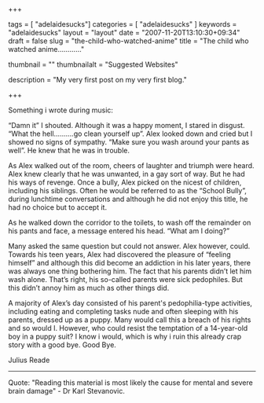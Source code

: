 +++

tags = [ "adelaidesucks"]
categories = [ "adelaidesucks" ]
keywords = "adelaidesucks"
layout = "layout"
date = "2007-11-20T13:10:30+09:34"
draft = false
slug = "the-child-who-watched-anime"
title = "The child who watched anime…………"

thumbnail = ""
thumbnailalt = "Suggested Websites"

description = "My very first post on my very first blog."

+++

Something i wrote during music:

“Damn it” I shouted. Although it was a happy moment, I stared in disgust. “What the hell……….go clean yourself up”. Alex looked down and cried but I showed no signs of sympathy. “Make sure you wash around your pants as well”. He knew that he was in trouble.

As Alex walked out of the room, cheers of laughter and triumph were heard. Alex knew clearly that he was unwanted, in a gay sort of way. But he had his ways of revenge. Once a bully, Alex picked on the nicest of children, including his siblings. Often he would be referred to as the “School Bully”, during lunchtime conversations and although he did not enjoy this title, he had no choice but to accept it.

As he walked down the corridor to the toilets, to wash off the remainder on his pants and face, a message entered his head. “What am I doing?”

Many asked the same question but could not answer. Alex however, could. Towards his teen years, Alex had discovered the pleasure of “feeling himself” and although this did become an addiction in his later years, there was always one thing bothering him. The fact that his parents didn’t let him wash alone. That’s right, his so-called parents were sick pedophiles. But this didn’t annoy him as much as other things did.

A majority of Alex’s day consisted of his parent's pedophilia-type activities, including eating and completing tasks nude and often sleeping with his parents, dressed up as a puppy. Many would call this a breach of his rights and so would I. However, who could resist the temptation of a 14-year-old boy in a puppy suit? I know i would, which is why i ruin this already crap story with a good bye. Good Bye.

Julius Reade
______________________________________________________

Quote: "Reading this material is most likely the cause for mental and severe brain damage" - Dr Karl Stevanovic. 